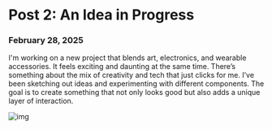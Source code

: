 
# Post 2: An Idea in Progress

### February 28, 2025

I'm working on a new project that blends art, electronics, and wearable accessories. It feels exciting and daunting at the same time. There’s something about the mix of creativity and tech that just clicks for me. I’ve been sketching out ideas and experimenting with different components. The goal is to create something that not only looks good but also adds a unique layer of interaction.

![img](/assets/2.jpg)

